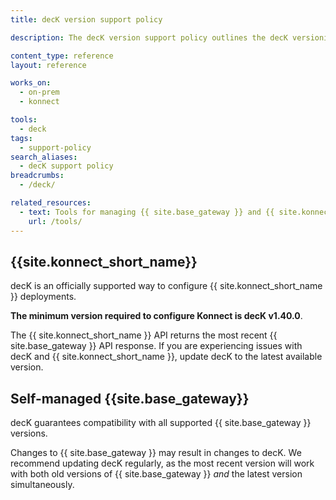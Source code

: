 ```yaml
---
title: decK version support policy

description: The decK version support policy outlines the decK versioning scheme and version lifecycle.

content_type: reference
layout: reference

works_on:
  - on-prem
  - konnect

tools:
  - deck
tags: 
  - support-policy
search_aliases:
  - decK support policy
breadcrumbs:
  - /deck/

related_resources:
  - text: Tools for managing {{ site.base_gateway }} and {{ site.konnect_short_name }}
    url: /tools/
---
```


## {{site.konnect_short_name}}

decK is an officially supported way to configure {{ site.konnect_short_name }} deployments.

**The minimum version required to configure Konnect is decK v1.40.0**.

The {{ site.konnect_short_name }} API returns the most recent {{ site.base_gateway }} API response. If you are experiencing issues with decK and {{ site.konnect_short_name }}, update decK to the latest available version.

## Self-managed {{site.base_gateway}}

decK guarantees compatibility with all supported {{ site.base_gateway }} versions.

Changes to {{ site.base_gateway }} may result in changes to decK. We recommend updating decK regularly, as the most recent version will work with both old versions of {{ site.base_gateway }} _and_ the latest version simultaneously.
